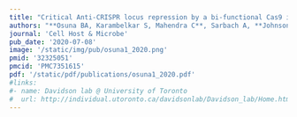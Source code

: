 ```yaml
---
title: "Critical Anti-CRISPR locus repression by a bi-functional Cas9 inhibitor"
authors: "**Osuna BA, Karambelkar S, Mahendra C**, Sarbach A, **Johnson MC**, Kilcher S, **Bondy-Denomy J.**"
journal: 'Cell Host & Microbe'
pub_date: '2020-07-08'
image: '/static/img/pub/osuna1_2020.png'
pmid: '32325051'
pmcid: 'PMC7351615'
pdf: '/static/pdf/publications/osuna1_2020.pdf'
#links:
#- name: Davidson lab @ University of Toronto
#  url: http://individual.utoronto.ca/davidsonlab/Davidson_lab/Home.html
---
```

